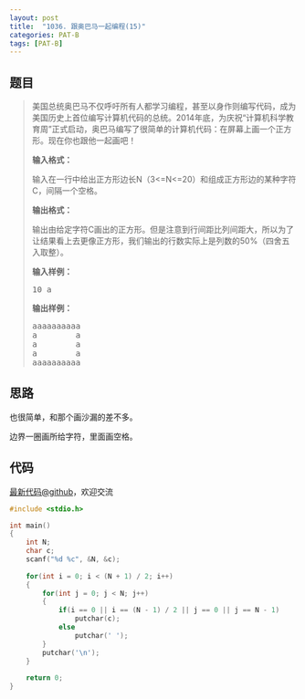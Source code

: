 ```yaml
---
layout: post
title:  "1036. 跟奥巴马一起编程(15)"
categories: PAT-B
tags: [PAT-B]
---
```

## 题目

> <div id="problemContent">
> <p>
> 美国总统奥巴马不仅呼吁所有人都学习编程，甚至以身作则编写代码，成为美国历史上首位编写计算机代码的总统。2014年底，为庆祝“计算机科学教育周”正式启动，奥巴马编写了很简单的计算机代码：在屏幕上画一个正方形。现在你也跟他一起画吧！
> </p>
> <p><b>
> 输入格式：
> </b></p>
> <p>
> 输入在一行中给出正方形边长N（3&lt;=N&lt;=20）和组成正方形边的某种字符C，间隔一个空格。
> </p>
> <p><b>
> 输出格式：
> </b></p>
> <p>
> 输出由给定字符C画出的正方形。但是注意到行间距比列间距大，所以为了让结果看上去更像正方形，我们输出的行数实际上是列数的50%（四舍五入取整）。</p>
> <b>输入样例：</b><pre>
> 10 a
> </pre>
> <b>输出样例：</b><pre>
> aaaaaaaaaa
> a        a
> a        a
> a        a
> aaaaaaaaaa
> </pre>
> </div>

## 思路

也很简单，和那个画沙漏的差不多。

边界一圈画所给字符，里面画空格。

## 代码

[最新代码@github](https://github.com/OliverLew/PAT/blob/master/PATBasic/1036.c)，欢迎交流
```c
#include <stdio.h>

int main()
{
    int N;
    char c;
    scanf("%d %c", &N, &c);
    
    for(int i = 0; i < (N + 1) / 2; i++)
    {
        for(int j = 0; j < N; j++)
        {
            if(i == 0 || i == (N - 1) / 2 || j == 0 || j == N - 1)
                putchar(c);
            else
                putchar(' ');
        }
        putchar('\n');
    }
    
    return 0;
}

```